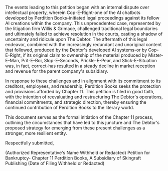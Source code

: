 The events leading to this petition began with an internal dispute over intellectual property, wherein Cop-E-Right-one of the AI chatbots developed by Perdition Books-initiated legal proceedings against its fellow AI creations within the company. This unprecedented case, represented by the litigation firm Willis & Grimace, challenged traditional legal boundaries and ultimately failed to achieve resolution in the courts, casting a shadow of uncertainty and ridicule upon The Debtor. The aftermath of this legal endeavor, combined with the increasingly redundant and unoriginal content that followed, produced by the Debtor's developed AI systems-or by Cop-E-Right, if its original claim to ownership of the material produced by Mister-E-Man, Prit-E-Boi, Slop-E-Seconds, Prickle-E-Pear, and Stick-E-Situation was, in fact, correct-has resulted in a steady decline in market reception and revenue for the parent company's subsidiary.

In response to these challenges and in alignment with its commitment to its creditors, employees, and readership, Perdition Books seeks the protection and provisions afforded by Chapter 11. This petition is filed in good faith, with the intention of reevaluating and restructuring The Debtor's operations, financial commitments, and strategic direction, thereby ensuring the continued contribution of Perdition Books to the literary world.

This document serves as the formal initiation of the Chapter 11 process, outlining the circumstances that have led to this juncture and The Debtor's proposed strategy for emerging from these present challenges as a stronger, more resilient entity.

Respectfully submitted,

(Authorized Representative's Name Withheld or Redacted) Petition for Bankruptcy- Chapter 11 Perdition Books, A Subsidiary of Skingraft Publishing (Date of Filing Withheld or Redacted)